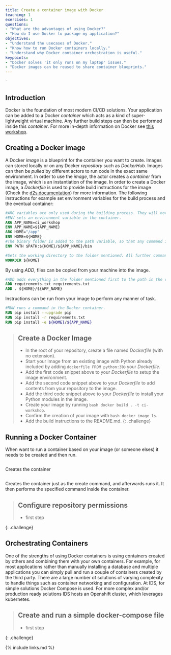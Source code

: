 ```yaml
---
title: Create a container image with Docker
teaching: 1
exercises: 1
questions:
- "What are the advantages of using Docker?"
- "How do I use Docker to package my application?"
objectives:
- "Understand the usecases of Docker."
- "Know how to run Docker containers locally."
- "Understand why Docker container orchestration is useful."
keypoints:
- "Docker solves 'it only runs on my laptop' issues."
- "Docker images can be reused to share container blueprints."
---
```

`
## Introduction
Docker is the foundation of most modern CI/CD solutions. Your application can be added to a Docker *container* which acts as a kind of super-lightweight virtual machine. Any further build steps can then be performed inside this *container*. For more in-depth information on Docker see [this workshop](https://github.com/MaastrichtU-IDS/docker-workshop).

## Creating a Docker image
A Docker *image* is a blueprint for the container you want to create. Images can stored locally or on any Docker *repository* such as *DockerHub*. Images can then be *pulled* by different actors to run code in the exact same environment. In order to use the *image*, the actor creates a *container* from the image, which is an instantiation of the image. In order to create a Docker image, a *Dockerfile* is used to provide build instructions for the image (Check the [d2s documentation](https://maastrichtu-ids.github.io/dsri-documentation/docs/deploy-from-dockerhub#define-a-dockerfile)) for more information. The following instructions for example set environment variables for the build process and the eventual container:

```dockerfile
#ARG variables are only used during the building process. They will not be available in the container. ```
#ENV sets an environment variable in the container.
ARG APP_NAME=ci_workshop
ENV APP_NAME=${APP_NAME}
ARG HOME="/app"
ENV HOME=${HOME}
#The binary folder is added to the path variable, so that any command in it can be run without specifying the path.
ENV PATH $PATH:${HOME}/${APP_NAME}/bin

#Sets the working directory to the folder mentioned. All further commands will be run from here.
WORKDIR ${HOME}
```

By using *ADD*, files can be copied from your machine into the image.

```dockerfile
#ADD adds everything in the folder mentioned first to the path in the container specified as the second parameter.
ADD requirements.txt requirements.txt
ADD . ${HOME}/${APP_NAME}
```

Instructions can be run from your image to perform any manner of task.

```dockerfile
#RUN runs a command in the Docker container.
RUN pip install --upgrade pip
RUN pip install -r requirements.txt
RUN pip install -e ${HOME}/${APP_NAME}
```

> ## Create a Docker Image
> * In the root of your repository, create a file named *Dockerfile* (with no extension).
> * Start your Image from an existing image with Python already included by adding ```dockerfile FROM python:3```to your *Dockerfile*.
> * Add the first code snippet above to your *Dockerfile* to setup the image environment. 
> * Add the second code snippet above to your *Dockerfile* to add contents from your repository to the image.
> * Add the third code snippet above to your *Dockerfile* to install your Python modules in the image.
> * Create your image by running ```bash docker build . -t ci-workshop```.
> * Confirm the creation of your image with ```bash docker image ls```.
> * Add the build instructions to the README.md.
{: .challenge}

## Running a Docker Container

When want to run a container based on your image (or someone elses) it needs to be created and then run. 
```bash

```
Creates the container
```bash
```
Creates the container just as the create command, and afterwards runs it. It then performs the specified command inside the container.

> ## Configure repository permissions
>
> *   first step 
>
{: .challenge}

## Orchestrating Containers

One of the strengths of using Docker containers is using containers created by others and combining them with your own containers. For example, for most applications rather than manually installing a database and multiple applications you can simply pull and run a couple of containers created by the third party. 
There are a large number of solutions of varying complexity to handle things such as container networking and configuration. At IDS, for simple solutions Docker Compose is used. For more complex and/or production ready solutions IDS hosts an Openshift cluster, which leverages kubernetes.

> ## Create and run a simple docker-compose file
>
> *   first step 
>
{: .challenge}

{% include links.md %}
